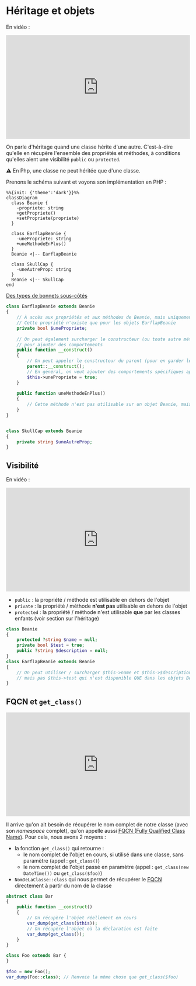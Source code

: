 # Héritage et objets

En vidéo :

<div style="position: relative; padding-bottom: 56.25%; height: 0;"><iframe src="https://www.loom.com/embed/aab9a13a3af34b149c43515814fe8820" frameborder="0" webkitallowfullscreen mozallowfullscreen allowfullscreen style="position: absolute; top: 0; left: 0; width: 100%; height: 100%;"></iframe></div>

On parle d'héritage quand une classe hérite d'une autre. C'est-à-dire qu'elle en récupère l'ensemble des propriétés et méthodes, à conditions qu'elles aient une visibilité `public` ou `protected`.

:warning: En Php, une classe ne peut héritée que d'une classe.

Prenons le schéma suivant et voyons son implémentation en PHP :

```mermaid
%%{init: {'theme':'dark'}}%%
classDiagram
  class Beanie {
    -propriete: string 
    +getPropriete()
    +setPropriete(propriete)
  }
  
  class EarflapBeanie {
    -unePropriete: string
    +uneMethodeEnPlus()
  }
  Beanie <|-- EarflapBeanie
  
  class SkullCap {
    -uneAutreProp: string
  }
  Beanie <|-- SkullCap
end
```



[Des types de bonnets sous-côtés](https://blog.delusionmfg.com/12-types-of-beanies-you-have-to-check-out)

```php
class EarflapBeanie extends Beanie
{
    // À accès aux propriétés et aux méthodes de Beanie, mais uniquement si public ou protected 
    // Cette propriété n'existe que pour les objets EarflapBeanie
    private bool $unePropriete;
    
    // On peut également surcharger le constructeur (ou toute autre méthode de l'objet parent)
    // pour ajouter des comportements
    public function __construct()
    {
        // On peut appeler le constructeur du parent (pour en garder le fonctionnement)
        parent::__construct();
        // En général, on veut ajouter des comportements spécifiques après l'appel du constructeur parent
        $this->unePropriete = true; 
    }
    
    public function uneMethodeEnPlus()
    {
        // Cette méthode n'est pas utilisable sur un objet Beanie, mais uniquement par les objets EarflapBeanie
    }
}


class SkullCap extends Beanie
{
    private string $uneAutreProp;
}
```

## Visibilité

En vidéo :

<div style="position: relative; padding-bottom: 56.25%; height: 0;"><iframe src="https://www.loom.com/embed/23844c48057e457f88e355fdfe15dd41" frameborder="0" webkitallowfullscreen mozallowfullscreen allowfullscreen style="position: absolute; top: 0; left: 0; width: 100%; height: 100%;"></iframe></div>

- `public` : la propriété / méthode est utilisable en dehors de l'objet
- `private` : la propriété / méthode **n'est pas** utilisable en dehors de l'objet
- `protected` : la propriété / méthode n'est utilisable **que** par les classes enfants (voir section sur l'héritage)

```php
class Beanie 
{
    protected ?string $name = null;
    private bool $test = true;
    public ?string $description = null;
}
class EarflapBeanie extends Beanie
{
    // On peut utiliser / surcharger $this->name et $this->$description
    // mais pas $this->test qui n'est disponible QUE dans les objets Beanie et pas leurs enfants
}
```

## FQCN et `get_class()`

<div style="position: relative; padding-bottom: 56.25%; height: 0;"><iframe src="https://www.loom.com/embed/33d964336c744c62a63b5d30bec3a3e7" frameborder="0" webkitallowfullscreen mozallowfullscreen allowfullscreen style="position: absolute; top: 0; left: 0; width: 100%; height: 100%;"></iframe></div>

Il arrive qu'on ait besoin de récupérer le nom complet de notre classe (avec son *namespace* complet), qu'on appelle aussi <abbr title="Fully Qualified Class Name">FQCN (Fully Qualified Class Name)</abbr>. Pour cela, nous avons 2 moyens :
- la fonction `get_class()` qui retourne :
  - le nom complet de l'objet en cours, si utilisé dans une classe, sans paramètre (appel : `get_class()`)
  - le nom complet de l'objet passé en paramètre (appel : `get_class(new DateTime())` ou `get_class($foo)`)
- `NomDeLaClasse::class` qui nous permet de récupérer le <abbr title="Fully Qualified Class Name">FQCN</abbr> directement à partir du nom de la classe

```php
abstract class Bar
{
    public function __construct()
    {
        // On récupère l'objet réellement en cours
        var_dump(get_class($this));
        // On récupère l'objet où la déclaration est faite
        var_dump(get_class());
    }
}

class Foo extends Bar {
}

$foo = new Foo();
var_dump(Foo::class); // Renvoie la même chose que get_class($foo)

```
